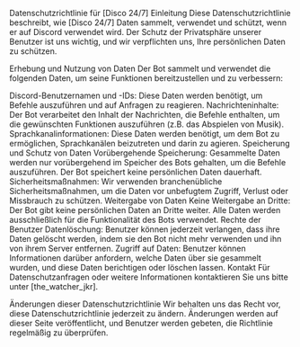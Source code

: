 Datenschutzrichtlinie für [Disco 24/7]
Einleitung
Diese Datenschutzrichtlinie beschreibt, wie [Disco 24/7] Daten sammelt, verwendet und schützt, wenn er auf Discord verwendet wird. Der Schutz der Privatsphäre unserer Benutzer ist uns wichtig, und wir verpflichten uns, Ihre persönlichen Daten zu schützen.

Erhebung und Nutzung von Daten
Der Bot sammelt und verwendet die folgenden Daten, um seine Funktionen bereitzustellen und zu verbessern:

Discord-Benutzernamen und -IDs: Diese Daten werden benötigt, um Befehle auszuführen und auf Anfragen zu reagieren.
Nachrichteninhalte: Der Bot verarbeitet den Inhalt der Nachrichten, die Befehle enthalten, um die gewünschten Funktionen auszuführen (z.B. das Abspielen von Musik).
Sprachkanalinformationen: Diese Daten werden benötigt, um dem Bot zu ermöglichen, Sprachkanälen beizutreten und darin zu agieren.
Speicherung und Schutz von Daten
Vorübergehende Speicherung: Gesammelte Daten werden nur vorübergehend im Speicher des Bots gehalten, um die Befehle auszuführen. Der Bot speichert keine persönlichen Daten dauerhaft.
Sicherheitsmaßnahmen: Wir verwenden branchenübliche Sicherheitsmaßnahmen, um die Daten vor unbefugtem Zugriff, Verlust oder Missbrauch zu schützen.
Weitergabe von Daten
Keine Weitergabe an Dritte: Der Bot gibt keine persönlichen Daten an Dritte weiter. Alle Daten werden ausschließlich für die Funktionalität des Bots verwendet.
Rechte der Benutzer
Datenlöschung: Benutzer können jederzeit verlangen, dass ihre Daten gelöscht werden, indem sie den Bot nicht mehr verwenden und ihn von ihrem Server entfernen.
Zugriff auf Daten: Benutzer können Informationen darüber anfordern, welche Daten über sie gesammelt wurden, und diese Daten berichtigen oder löschen lassen.
Kontakt
Für Datenschutzanfragen oder weitere Informationen kontaktieren Sie uns bitte unter [the_watcher_jkr].

Änderungen dieser Datenschutzrichtlinie
Wir behalten uns das Recht vor, diese Datenschutzrichtlinie jederzeit zu ändern. Änderungen werden auf dieser Seite veröffentlicht, und Benutzer werden gebeten, die Richtlinie regelmäßig zu überprüfen.
